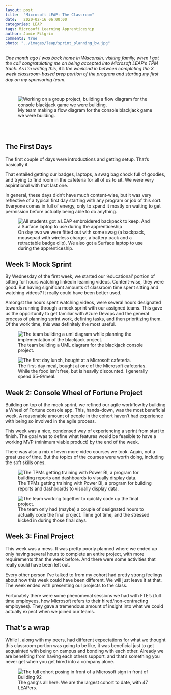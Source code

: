 ```yaml
---
layout: post
title:  "Microsoft LEAP: The Classroom"
date:   2020-02-16 06:00:00
categories: LEAP
tags: Microsoft Learning Apprenticeship
author: Jamie Pilgrim
comments: true
photo: "../images/leap/sprint_planning_bw.jpg"
---
```



<p><em>One month ago I was back home in Wisconsin, visiting family, when I got the call congratulating me on being accepted into Microsoft LEAP’s TPM track. As I’m writing this, it’s the weekend in between completing the 3 week classroom-based prep portion of the program and starting my first day on my sponsoring team.</em></p>

<br>

<figure>
  <img src="../images/leap/group_project_planning.jpg" alt="Working on a group project, building a flow diagram for the console blackjack game we were building.">
  <figcaption> My team making a flow diagram for the console blackjack game we were building.</figcaption>
</figure>

<br><br>

<h2> The First Days </h2>

<p>The first couple of days were introductions and getting setup. That’s basically it.</p>

<p>
That entailed getting our badges, laptops, a swag bag chock full of goodies, and trying to find room in the cafeteria for all of us to sit. We were very aspirational with that last one.
</p>

<p>
In general, these days didn’t have much content-wise, but it was very reflective of a typical first day starting with any program or job of this sort. Everyone comes in full of energy, only to spend it mostly on waiting to get permission before actually being able to do anything.
</p>

<figure>
  <img src="../images/leap/swag.jpg" alt="All students got a LEAP embroidered backpack to keep. And a Surface laptop to use during the apprenticeship">
  <figcaption>On day two we were fitted out with some swag (a backpack, mousepad with wireless charger, a battery pack and a retractable badge clip). We also got a Surface laptop to use during the apprenticeship.</figcaption>
</figure>

<h2> Week 1: Mock Sprint </h2>

<p>
By Wednesday of the first week, we started our ‘educational’ portion of sitting for hours watching linkedin learning videos. Content-wise, they were good. But having significant amounts of classroom time spent sitting and watching videos? It really could have been better used.
</p>

<p>
Amongst the hours spent watching videos, were several hours designated towards running through a mock sprint with our assigned teams. This gave us the opportunity to get familiar with Azure Devops and the general process of planning sprint work, defining tasks, and then prioritizing them. Of the work time, this was definitely the most useful.
</p>


<figure>
  <img src="../images/leap/project_uml_design.jpg" alt="The team building a uml diagram while planning the implementation of the blackjack project.">
  <figcaption>The team building a UML diagram for the blackjack console project.</figcaption>
</figure>
<figure>
  <img src="../images/leap/lunch.jpg" alt="The first day lunch, bought at a Microsoft cafeteria.">
  <figcaption>The first-day meal, bought at one of the Microsoft cafeterias. While the food isn't free, but is heavily discounted. I generally spend $5-9/meal. </figcaption>
</figure>


<h2> Week 2: Console Wheel of Fortune Project </h2>

<p>
Building on top of the mock sprint, we refined our agile workflow by building a Wheel of Fortune console app. This, hands-down, was the most beneficial week. A reasonable amount of people in the cohort haven’t had experience with being so involved in the agile process.
</p>

<p>
This week was a nice, condensed way of experiencing a sprint from start to finish. The goal was to define what features would be feasible to have a working MVP (minimum viable product) by the end of the week.
</p>

<p>
There was also a mix of even more video courses we took. Again, not a great use of time. But the topics of the courses were worth doing, including the soft skills ones.
</p>

<figure>
  <img src="../images/leap/power_bi_demo.jpg" alt="The TPMs getting training with Power BI, a program for building reports and dashboards to visually display data.">
  <figcaption>The TPMs getting training with Power BI, a program for building reports and dashboards to visually display data.</figcaption>
</figure>
<figure>
  <img src="../images/leap/project_crunch_time.jpg" alt="The team working together to quickly code up the final project.">
  <figcaption>The team only had (maybe) a couple of designated hours to actually code the final project. Time got time, and the stressed kicked in during those final days.</figcaption>
</figure>

<h2> Week 3: Final Project </h2>

<p>
This week was a mess. It was pretty poorly planned where we ended up only having several hours to complete an entire project, with more requirements than the week before. And there were some activities that really could have been left out.
</p>

<p>
Every other person I’ve talked to from my cohort had pretty strong feelings about how this week could have been different. We will just leave it at that. The week ended with presenting our projects to the class.
</p>

<p>
Fortunately there were some phenomenal sessions we had with FTE’s (full time employees, how Microsoft refers to their hired/non-contracting employees). They gave a tremendous amount of insight into what we could actually expect when we joined our teams.
</p>

<h2> That's a wrap </h2>

<p>
While I, along with my peers, had different expectations for what we thought this classroom portion was going to be like, it was beneficial just to get acquainted with being on campus and bonding with each other. Already we are benefiting from having each others support, and that’s something you never get when you get hired into a company alone.
</p>


<figure>
  <img src="../images/leap/leap_cohort_16.jpg" alt="The full cohort posing in front of a Microsoft sign in front of Building 92">
  <figcaption>The gang's all here. We are the largest cohort to date, with 47 LEAPers.</figcaption>
</figure>
